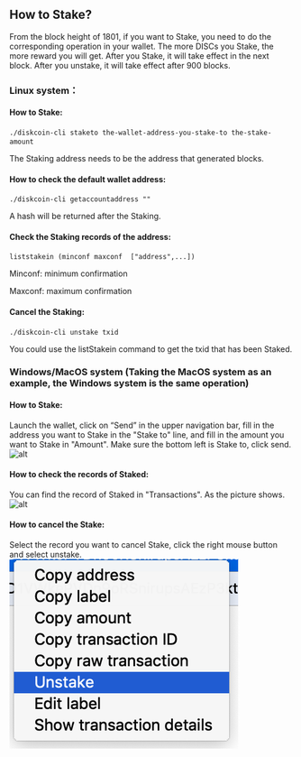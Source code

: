 ## How to Stake?

From the block height of 1801, if you want to Stake, you need to do the corresponding operation in your wallet. The more DISCs you Stake, the more reward you will get. After you Stake, it will take effect in the next block. After you unstake, it will take effect after 900 blocks.


### Linux system：
#### How to Stake:
```
./diskcoin-cli staketo the-wallet-address-you-stake-to the-stake-amount  
```

The Staking address needs to be the address that generated blocks.


#### How to check the default wallet address:
```
./diskcoin-cli getaccountaddress ""
```

A hash will be returned after the Staking.


#### Check the Staking records of the address:
```
liststakein (minconf maxconf  ["address",...])
```

Minconf: minimum confirmation

Maxconf: maximum confirmation


#### Cancel the Staking:
```
./diskcoin-cli unstake txid
```

You could use the listStakein command to get the txid that has been Staked.


### Windows/MacOS system (Taking the MacOS system as an example, the Windows system is the same operation)
#### How to Stake:
Launch the wallet, click on “Send” in the upper navigation bar, fill in the address you want to Stake in the "Stake to" line, and fill in the amount you want to Stake in "Amount". Make sure the bottom left is Stake to, click send.
![alt](image/Staketo.png)


#### How to check the records of Staked:
You can find the record of Staked in "Transactions". As the picture shows.
![alt](image/Transactions.png)


#### How to cancel the Stake:
Select the record you want to cancel Stake, click the right mouse button and select unstake.
![alt](image/unstake.png)

